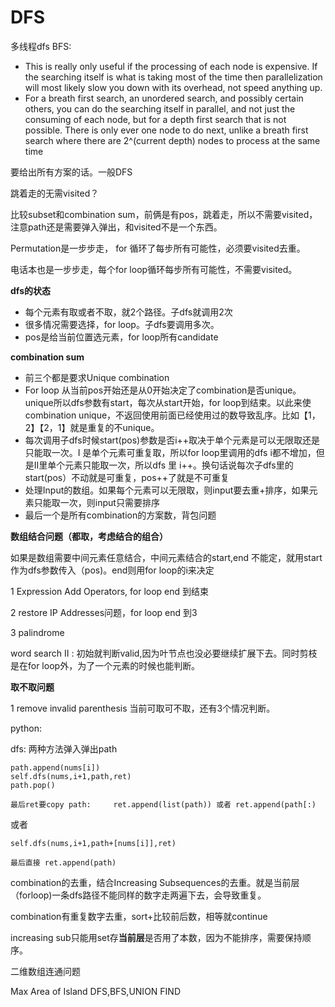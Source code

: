 # DFS

多线程dfs BFS:

* This is really only useful if the processing of each node is expensive.  If the searching itself is what is taking most of the time then parallelization will most likely slow you down with its overhead, not speed anything up.
* For a breath first search, an unordered search, and possibly certain others, you can do the searching itself in parallel, and not just the consuming of each node, but for a depth first search that is not possible.  There is only ever one node to do next, unlike a breath first search where there are 2^\(current depth\) nodes to process at the same time

要给出所有方案的话。一般DFS

跳着走的无需visited？

比较subset和combination sum，前俩是有pos，跳着走，所以不需要visited，注意path还是需要弹入弹出，和visited不是一个东西。 

Permutation是一步步走， for 循环了每步所有可能性，必须要visited去重。

电话本也是一步步走，每个for loop循环每步所有可能性，不需要visited。

**dfs的状态**

* 每个元素有取或者不取，就2个路径。子dfs就调用2次
* 很多情况需要选择，for loop。子dfs要调用多次。
* pos是给当前位置选元素，for loop所有candidate

**combination sum**

* 前三个都是要求Unique combination
* For loop 从当前pos开始还是从0开始决定了combination是否unique。unique所以dfs参数有start，每次从start开始，for loop到结束。以此来使combination unique，不返回使用前面已经使用过的数导致乱序。比如【1，2】【2，1】就是重复的不unique。
* 每次调用子dfs时候start\(pos\)参数是否i++取决于单个元素是可以无限取还是只能取一次。I 是单个元素可重复取，所以for loop里调用的dfs i都不增加，但是II里单个元素只能取一次，所以dfs 里 i++。换句话说每次子dfs里的start\(pos）不动就是可重复，pos++了就是不可重复
* 处理Input的数组。如果每个元素可以无限取，则input要去重+排序，如果元素只能取一次，则input只需要排序
* 最后一个是所有combination的方案数，背包问题

**数组结合问题（都取，考虑结合的组合）**

如果是数组需要中间元素任意结合，中间元素结合的start,end 不能定，就用start作为dfs参数传入（pos\)。end则用for loop的i来决定

1 Expression Add Operators, for loop end 到结束

2 restore IP Addresses问题，for loop end 到3

3 palindrome

word search II : 初始就判断valid,因为叶节点也没必要继续扩展下去。同时剪枝是在for loop外，为了一个元素的时候也能判断。

**取不取问题**

1 remove invalid parenthesis 当前可取可不取，还有3个情况判断。

python:

dfs: 两种方法弹入弹出path

```text
path.append(nums[i])
self.dfs(nums,i+1,path,ret)
path.pop()

最后ret要copy path:     ret.append(list(path)) 或者 ret.append(path[:)
```

或者

```text
self.dfs(nums,i+1,path+[nums[i]],ret)

最后直接 ret.append(path)
```

combination的去重，结合Increasing Subsequences的去重。就是当前层（forloop\)一条dfs路径不能同样的数字走两遍下去，会导致重复。

combination有重复数字去重，sort+比较前后数，相等就continue

increasing sub只能用set存**当前层**是否用了本数，因为不能排序，需要保持顺序。

二维数组连通问题

Max Area of Island DFS,BFS,UNION FIND




